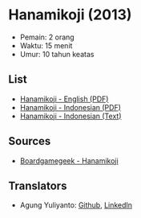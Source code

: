 Hanamikoji (2013)
=====================================================

* Pemain: 2 orang
* Waktu: 15 menit
* Umur: 10 tahun keatas

## List
* [Hanamikoji - English (PDF)](hanamikoji-rules-en.pdf)
* [Hanamikoji - Indonesian (PDF)](hanamikoji-rules-id.pdf)
* [Hanamikoji - Indonesian (Text)](hanamikoji-rules-id.txt)


## Sources
* [Boardgamegeek - Hanamikoji](https://boardgamegeek.com/boardgame/158600/hanamikoji)


## Translators
* Agung Yuliyanto: [Github](https://github.com/agung96tm), [LinkedIn](https://www.linkedin.com/in/agung96tm/)
